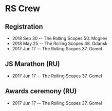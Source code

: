 # RS Crew

## Registration
- 2018 Sep 30 -- The Rolling Scopes 50. Mogilev    
- 2018 May 25 -- The Rolling Scopes 48. Gdansk    
- 2017 Jun 17 -- The Rolling Scopes 37. Gomel    
## JS Marathon (RU)
- 2017 Jun 17 -- The Rolling Scopes 37. Gomel    
## Awards ceremony (RU)
- 2017 Jun 17 -- The Rolling Scopes 37. Gomel    

